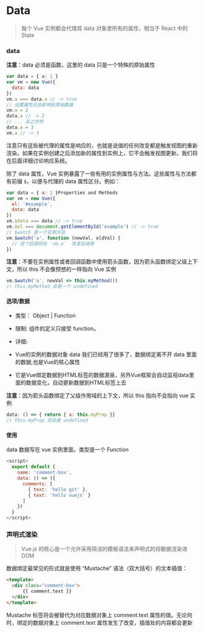 # Data

> 每个 Vue 实例都会代理其 data 对象里所有的属性，相当于 React 中的 State

### data

**注意**：data 必须是函数，这里的 data 只是一个特殊的原始属性

```js
var data = { a: 1 }
var vm = new Vue({
  data: data
})
vm.a === data.a // -> true
// 设置属性也会影响到原始数据
vm.a = 2
data.a // -> 2
// ... 反之亦然
data.a = 3
vm.a // -> 3
```

注意只有这些被代理的属性是响应的，也就是说值的任何改变都是触发视图的重新渲染。如果在实例创建之后添加新的属性到实例上，它不会触发视图更新。我们将在后面详细讨论响应系统。

除了 data 属性，Vue 实例暴露了一些有用的实例属性与方法。这些属性与方法都有前缀 `$`，以便与代理的 data 属性区分。例如：

```js
var data = { a: 1 }Properties and Methods
var vm = new Vue({
  el: '#example',
  data: data
})
vm.$data === data // -> true
vm.$el === document.getElementById('example') // -> true
// $watch 是一个实例方法
vm.$watch('a', function (newVal, oldVal) {
  // 这个回调将在 `vm.a`  改变后调用
})
```

**注意**：不要在实例属性或者回调函数中使用箭头函数，因为箭头函数绑定父级上下文，所以 this 不会像预想的一样指向 Vue 实例

```js
vm.$watch('a', newVal => this.myMethod())
// this.myMethod 会是一个 undefined
```

#### 选项/数据

- 类型： Object | Function

- 限制: 组件的定义只接受 function。

- 详细:

 - Vue的实例的数据对象 data 我们已经用了很多了，数据绑定离不开 data 里面的数据,也是Vue的核心属性

 - 它是Vue绑定数据到HTML标签的数据源泉，另外Vue框架会自动监视data里面的数据变化，自动更新数据到HTML标签上去

**注意**：因为箭头函数绑定了父级作用域的上下文，所以 this 指向不会指向 vue 实例

```js
data: () => { return { a: this.myProp }}
// this.myProp 将会是 undefined
```

#### 使用

data 数据写在 vue 实例里面，类型是一个 Function

```js
<script>
  export default {
    name: 'comment-box',
    data: () => ({
      comments: [
        { text: 'hello git' },
        { text: 'hello vuejs' }
      ]
    })
  }
</script>
```

### 声明式渲染

> Vue.js 的核心是一个允许采用简洁的模板语法来声明式的将数据渲染进 DOM

数据绑定最常见的形式就是使用 “Mustache” 语法（双大括号）的文本插值：

```html
<template>
  <div class="comment-box">
      {{ comment.text }}
  </div>
</template>
```

Mustache 标签将会被替代为对应数据对象上 comment.text 属性的值。无论何时，绑定的数据对象上 comment.text 属性发生了改变，插值处的内容都会更新

